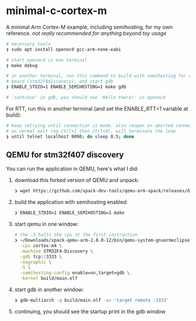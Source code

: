 # minimal-c-cortex-m

A minimal Arm Cortex-M example, including semihosting, for my own reference.
_not really recommended for anything beyond toy usage_

```bash
# necessary tools
❯ sudo apt install openocd gcc-arm-none-eabi

# start openocd in one terminal
❯ make debug

# in another terminal, run this command to build with semihosting for default
# board (stm32f4discovery), and start gdb
❯ ENABLE_STDIO=1 ENABLE_SEMIHOSTING=1 make gdb

# 'continue' in gdb, you should see 'Hello there!' in openocd
```

For RTT, run this in another terminal (and set the ENABLE_RTT=1 variable at
build):

```bash
# keep retrying until connection is made. also reopen on aborted connection
# on normal exit (eg ctrl+] then ctrl+d), will terminate the loop
❯ until telnet localhost 9090; do sleep 0.5; done
```

## QEMU for stm32f407 discovery

You can run the application in QEMU, here's what I did:

1. download this forked version of QEMU and unpack:

   ```bash
   ❯ wget https://github.com/xpack-dev-tools/qemu-arm-xpack/releases/download/v2.8.0-12/xpack-qemu-arm-2.8.0-12-linux-x64.tar.gz
   ```

2. build the application with semihosting enabled:

   ```bash
   ❯ ENABLE_STDIO=1 ENABLE_SEMIHOSTING=1 make
   ```

3. start qemu in one window:

   ```bash
   # the -S halts the cpu at the first instruction
   ❯ ~/Downloads/xpack-qemu-arm-2.8.0-12/bin/qemu-system-gnuarmeclipse \
     -cpu cortex-m4 \
     -machine STM32F4-Discovery \
     -gdb tcp::3333 \
     -nographic \
     -S \
     -semihosting-config enable=on,target=gdb \
     -kernel build/main.elf
   ```

4. start gdb in another window:

   ```bash
   ❯ gdb-multiarch -q build/main.elf -ex 'target remote :3333'
   ```

5. continuing, you should see the startup print in the gdb window
